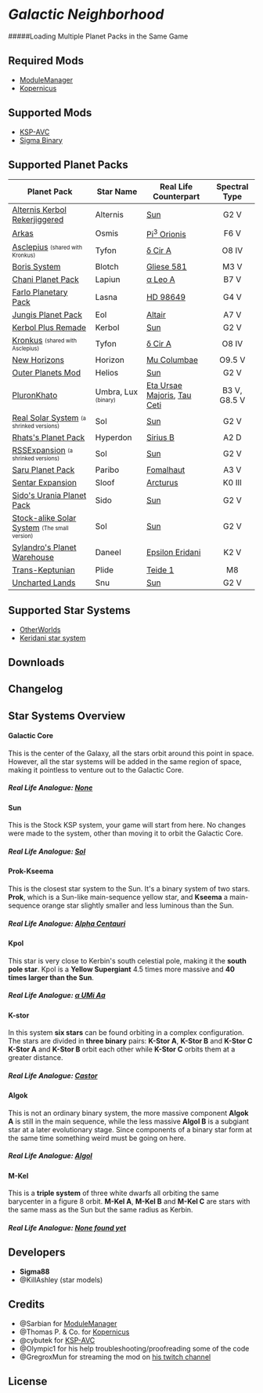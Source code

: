 # *Galactic Neighborhood*
#####Loading Multiple Planet Packs in the Same Game

## Required Mods
- [ModuleManager](http://forum.kerbalspaceprogram.com/index.php?/topic/50533-/)
- [Kopernicus](http://forum.kerbalspaceprogram.com/index.php?/topic/103277-/)

## Supported Mods
- [KSP-AVC](http://forum.kerbalspaceprogram.com/index.php?/topic/72169-/)
- [Sigma Binary](http://forum.kerbalspaceprogram.com/index.php?/topic/115114-/)

## Supported Planet Packs

| Planet Pack | Star Name | Real Life Counterpart | Spectral Type |
|-------------|-----------|-----------------------|:-------------:|
|[Alternis Kerbol Rekerjiggered](http://forum.kerbalspaceprogram.com/index.php?/topic/120246-/)|Alternis|[Sun](https://en.wikipedia.org/wiki/Sun)|G2 V|
|[Arkas](http://forum.kerbalspaceprogram.com/index.php?/topic/121139-/&do=findComment&comment=2495662)|Osmis|[Pi<sup>3</sup> Orionis](https://en.wikipedia.org/wiki/Pi3_Orionis)|F6 V|
|[Asclepius](http://forum.kerbalspaceprogram.com/index.php?/topic/113949-/) <sub><sup>(shared with Kronkus)</sup></sub>|Tyfon|[δ Cir A](https://en.wikipedia.org/wiki/Delta_Circini)|O8 IV|
|[Boris System](http://forum.kerbalspaceprogram.com/index.php?/topic/63556-/)|Blotch|[Gliese 581](https://en.wikipedia.org/wiki/Gliese_581)|M3 V|
|[Chani Planet Pack](http://forum.kerbalspaceprogram.com/index.php?/topic/116250-/)|Lapiun|[α Leo A](https://en.wikipedia.org/wiki/Regulus#System)|B7 V|
|[Farlo Planetary Pack](http://forum.kerbalspaceprogram.com/index.php?/topic/127654-/)|Lasna|[HD 98649](https://en.wikipedia.org/wiki/HD_98649)|G4 V|
|[Jungis Planet Pack](http://forum.kerbalspaceprogram.com/index.php?/topic/123992-/)|Eol|[Altair](https://en.wikipedia.org/wiki/Altair)|A7 V|
|[Kerbol Plus Remade](http://forum.kerbalspaceprogram.com/index.php?/topic/124505-/)|Kerbol|[Sun](https://en.wikipedia.org/wiki/Sun)|G2 V|
|[Kronkus](http://forum.kerbalspaceprogram.com/index.php?/topic/119202-/) <sub><sup>(shared with Asclepius)</sup></sub>|Tyfon|[δ Cir A](https://en.wikipedia.org/wiki/Delta_Circini)|O8 IV|
|[New Horizons](http://forum.kerbalspaceprogram.com/index.php?/topic/102776-/)|Horizon|[Mu Columbae](https://en.wikipedia.org/wiki/Mu_Columbae)|O9.5 V|
|[Outer Planets Mod](http://forum.kerbalspaceprogram.com/index.php?/topic/93999-/)|Helios|[Sun](https://en.wikipedia.org/wiki/Sun)|G2 V|
|[PluronKhato](http://forum.kerbalspaceprogram.com/index.php?/topic/122296-/)|Umbra, Lux <sub><sup>(binary)</sup></sub>|[Eta Ursae Majoris](https://en.wikipedia.org/wiki/Eta_Ursae_Majoris), [Tau Ceti](https://en.wikipedia.org/wiki/Tau_Ceti)|B3 V, G8.5 V|
|[Real Solar System](http://forum.kerbalspaceprogram.com/index.php?/topic/50471-/) <sub><sup>(a shrinked versions)</sup></sub>|Sol|[Sun](https://en.wikipedia.org/wiki/Sun)|G2 V|
|[Rhats's Planet Pack](http://forum.kerbalspaceprogram.com/index.php?/topic/118902-/)|Hyperdon|[Sirius B](https://en.wikipedia.org/wiki/Sirius#Sirius_B)|A2 D|
|[RSSExpansion](http://forum.kerbalspaceprogram.com/index.php?/topic/116275-/) <sub><sup>(a shrinked versions)</sup></sub>|Sol|[Sun](https://en.wikipedia.org/wiki/Sun)|G2 V|
|[Saru Planet Pack](http://forum.kerbalspaceprogram.com/index.php?/topic/119263-/)|Paribo|[Fomalhaut](https://en.wikipedia.org/wiki/Fomalhaut)|A3 V|
|[Sentar Expansion](http://forum.kerbalspaceprogram.com/index.php?/topic/117355-/)|Sloof|[Arcturus](https://en.wikipedia.org/wiki/Arcturus)|K0 III|
|[Sido's Urania Planet Pack](http://forum.kerbalspaceprogram.com/index.php?/topic/60733-/)|Sido|[Sun](https://en.wikipedia.org/wiki/Sun)|G2 V|
|[Stock-alike Solar System](http://forum.kerbalspaceprogram.com/index.php?/topic/131405-/) <sub><sup>(The small version)</sup></sub>|Sol|[Sun](https://en.wikipedia.org/wiki/Sun)|G2 V|
|[Sylandro's Planet Warehouse](http://forum.kerbalspaceprogram.com/index.php?/topic/119275-/)|Daneel|[Epsilon Eridani](https://en.wikipedia.org/wiki/Epsilon_Eridani)|K2 V|
|[Trans-Keptunian](http://forum.kerbalspaceprogram.com/index.php?/topic/98346-/)|Plide|[Teide 1](https://en.wikipedia.org/wiki/Teide_1)|M8|
|[Uncharted Lands](http://forum.kerbalspaceprogram.com/index.php?/topic/120111-/)|Snu|[Sun](https://en.wikipedia.org/wiki/Sun)|G2 V|

## Supported Star Systems

- [OtherWorlds](http://forum.kerbalspaceprogram.com/index.php?/topic/115917-/)
- [Keridani star system](http://forum.kerbalspaceprogram.com/index.php?/topic/123197-/&do=findComment&comment=2470891)

## Downloads

## Changelog

## Star Systems Overview

#### Galactic Core

This is the center of the Galaxy, all the stars orbit around this point in space. However, all the star systems will be added in the same region of space, making it pointless to venture out to the Galactic Core.

##### Real Life Analogue: [None](https://www.youtube.com/watch?v=0LgcDpTH47g)

#### Sun

This is the Stock KSP system, your game will start from here. No changes were made to the system, other than moving it to orbit the Galactic Core.

##### Real Life Analogue: [Sol](https://en.wikipedia.org/wiki/Sun)

#### Prok-Kseema

This is the closest star system to the Sun. It's a binary system of two stars. **Prok**, which is a Sun-like main-sequence yellow star, and **Kseema** a main-sequence orange star slightly smaller and less luminous than the Sun.

##### Real Life Analogue: [Alpha Centauri](https://en.wikipedia.org/wiki/Alpha_Centauri)

#### Kpol

This star is very close to Kerbin's south celestial pole, making it the **south pole star**. Kpol is a **Yellow Supergiant** 4.5 times more massive and **40 times larger than the Sun**.

##### Real Life Analogue: [α UMi Aa](https://en.wikipedia.org/wiki/Polaris#Star_system)

#### K-stor

In this system **six stars** can be found orbiting in a complex configuration.<br>The stars are divided in **three binary** pairs: **K-Stor A**, **K-Stor B** and **K-Stor C**<br>**K-Stor A** and **K-Stor B** orbit each other while **K-Stor C** orbits them at a greater distance.

##### Real Life Analogue: [Castor](https://en.wikipedia.org/wiki/Castor_(star))

#### Algok

This is not an ordinary binary system, the more massive component **Algok A** is still in the main sequence, while the less massive **Algol B** is a subgiant star at a later evolutionary stage. Since components of a binary star form at the same time something weird must be going on here.

##### Real Life Analogue: [Algol](https://en.wikipedia.org/wiki/Algol)

#### M-Kel

This is a **triple system** of three white dwarfs all orbiting the same barycenter in a figure 8 orbit. **M-Kel A**, **M-Kel B** and **M-Kel C** are stars with the same mass as the Sun but the same radius as Kerbin.

##### Real Life Analogue: [None found yet](http://tuvalu.santafe.edu/~moore/braids-prl.pdf)

## Developers

- **Sigma88**
- @KillAshley (star models)

## Credits

- @Sarbian for [ModuleManager](http://forum.kerbalspaceprogram.com/index.php?/topic/50533-/)
- @Thomas P. & Co. for [Kopernicus](http://forum.kerbalspaceprogram.com/index.php?/topic/103277-/)
- @cybutek for [KSP-AVC](http://forum.kerbalspaceprogram.com/index.php?/topic/72169-/)
- @Olympic1 for his help troubleshooting/proofreading some of the code
- @GregroxMun for streaming the mod on [his twitch channel](https://www.twitch.tv/gregroxmun)

## License
